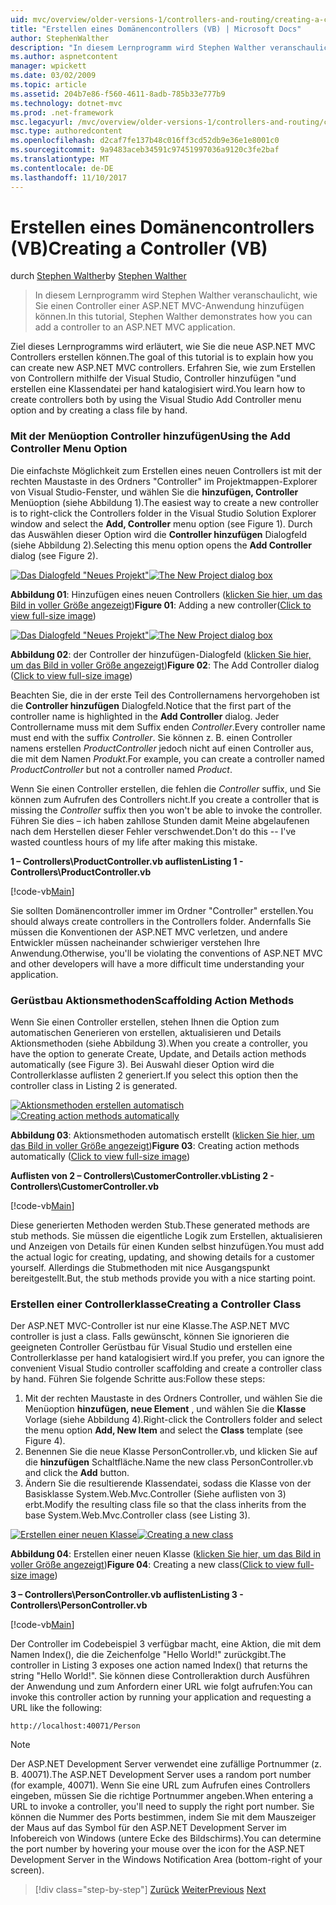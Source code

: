 ```yaml
---
uid: mvc/overview/older-versions-1/controllers-and-routing/creating-a-controller-vb
title: "Erstellen eines Domänencontrollers (VB) | Microsoft Docs"
author: StephenWalther
description: "In diesem Lernprogramm wird Stephen Walther veranschaulicht, wie Sie einen Controller einer ASP.NET MVC-Anwendung hinzufügen können."
ms.author: aspnetcontent
manager: wpickett
ms.date: 03/02/2009
ms.topic: article
ms.assetid: 204b7e86-f560-4611-8adb-785b33e777b9
ms.technology: dotnet-mvc
ms.prod: .net-framework
msc.legacyurl: /mvc/overview/older-versions-1/controllers-and-routing/creating-a-controller-vb
msc.type: authoredcontent
ms.openlocfilehash: d2caf7fe137b48c016ff3cd52db9e36e1e8001c0
ms.sourcegitcommit: 9a9483aceb34591c97451997036a9120c3fe2baf
ms.translationtype: MT
ms.contentlocale: de-DE
ms.lasthandoff: 11/10/2017
---
```

<a name="creating-a-controller-vb"></a><span data-ttu-id="c80cf-103">Erstellen eines Domänencontrollers (VB)</span><span class="sxs-lookup"><span data-stu-id="c80cf-103">Creating a Controller (VB)</span></span>
====================
<span data-ttu-id="c80cf-104">durch [Stephen Walther](https://github.com/StephenWalther)</span><span class="sxs-lookup"><span data-stu-id="c80cf-104">by [Stephen Walther](https://github.com/StephenWalther)</span></span>

> <span data-ttu-id="c80cf-105">In diesem Lernprogramm wird Stephen Walther veranschaulicht, wie Sie einen Controller einer ASP.NET MVC-Anwendung hinzufügen können.</span><span class="sxs-lookup"><span data-stu-id="c80cf-105">In this tutorial, Stephen Walther demonstrates how you can add a controller to an ASP.NET MVC application.</span></span>


<span data-ttu-id="c80cf-106">Ziel dieses Lernprogramms wird erläutert, wie Sie die neue ASP.NET MVC Controllers erstellen können.</span><span class="sxs-lookup"><span data-stu-id="c80cf-106">The goal of this tutorial is to explain how you can create new ASP.NET MVC controllers.</span></span> <span data-ttu-id="c80cf-107">Erfahren Sie, wie zum Erstellen von Controllern mithilfe der Visual Studio, Controller hinzufügen "und erstellen eine Klassendatei per hand katalogisiert wird.</span><span class="sxs-lookup"><span data-stu-id="c80cf-107">You learn how to create controllers both by using the Visual Studio Add Controller menu option and by creating a class file by hand.</span></span>

### <a name="using-the-add-controller-menu-option"></a><span data-ttu-id="c80cf-108">Mit der Menüoption Controller hinzufügen</span><span class="sxs-lookup"><span data-stu-id="c80cf-108">Using the Add Controller Menu Option</span></span>

<span data-ttu-id="c80cf-109">Die einfachste Möglichkeit zum Erstellen eines neuen Controllers ist mit der rechten Maustaste in des Ordners "Controller" im Projektmappen-Explorer von Visual Studio-Fenster, und wählen Sie die **hinzufügen, Controller** Menüoption (siehe Abbildung 1).</span><span class="sxs-lookup"><span data-stu-id="c80cf-109">The easiest way to create a new controller is to right-click the Controllers folder in the Visual Studio Solution Explorer window and select the **Add, Controller** menu option (see Figure 1).</span></span> <span data-ttu-id="c80cf-110">Durch das Auswählen dieser Option wird die **Controller hinzufügen** Dialogfeld (siehe Abbildung 2).</span><span class="sxs-lookup"><span data-stu-id="c80cf-110">Selecting this menu option opens the **Add Controller** dialog (see Figure 2).</span></span>


<span data-ttu-id="c80cf-111">[![Das Dialogfeld "Neues Projekt"](creating-a-controller-vb/_static/image1.jpg)](creating-a-controller-vb/_static/image1.png)</span><span class="sxs-lookup"><span data-stu-id="c80cf-111">[![The New Project dialog box](creating-a-controller-vb/_static/image1.jpg)](creating-a-controller-vb/_static/image1.png)</span></span>

<span data-ttu-id="c80cf-112">**Abbildung 01**: Hinzufügen eines neuen Controllers ([klicken Sie hier, um das Bild in voller Größe angezeigt](creating-a-controller-vb/_static/image2.png))</span><span class="sxs-lookup"><span data-stu-id="c80cf-112">**Figure 01**: Adding a new controller([Click to view full-size image](creating-a-controller-vb/_static/image2.png))</span></span>


<span data-ttu-id="c80cf-113">[![Das Dialogfeld "Neues Projekt"](creating-a-controller-vb/_static/image2.jpg)](creating-a-controller-vb/_static/image3.png)</span><span class="sxs-lookup"><span data-stu-id="c80cf-113">[![The New Project dialog box](creating-a-controller-vb/_static/image2.jpg)](creating-a-controller-vb/_static/image3.png)</span></span>

<span data-ttu-id="c80cf-114">**Abbildung 02**: der Controller der hinzufügen-Dialogfeld ([klicken Sie hier, um das Bild in voller Größe angezeigt](creating-a-controller-vb/_static/image4.png))</span><span class="sxs-lookup"><span data-stu-id="c80cf-114">**Figure 02**: The Add Controller dialog ([Click to view full-size image](creating-a-controller-vb/_static/image4.png))</span></span>


<span data-ttu-id="c80cf-115">Beachten Sie, die in der erste Teil des Controllernamens hervorgehoben ist die **Controller hinzufügen** Dialogfeld.</span><span class="sxs-lookup"><span data-stu-id="c80cf-115">Notice that the first part of the controller name is highlighted in the **Add Controller** dialog.</span></span> <span data-ttu-id="c80cf-116">Jeder Controllername muss mit dem Suffix enden *Controller*.</span><span class="sxs-lookup"><span data-stu-id="c80cf-116">Every controller name must end with the suffix *Controller*.</span></span> <span data-ttu-id="c80cf-117">Sie können z. B. einen Controller namens erstellen *ProductController* jedoch nicht auf einen Controller aus, die mit dem Namen *Produkt*.</span><span class="sxs-lookup"><span data-stu-id="c80cf-117">For example, you can create a controller named *ProductController* but not a controller named *Product*.</span></span>


<span data-ttu-id="c80cf-118">Wenn Sie einen Controller erstellen, die fehlen die *Controller* suffix, und Sie können zum Aufrufen des Controllers nicht.</span><span class="sxs-lookup"><span data-stu-id="c80cf-118">If you create a controller that is missing the *Controller* suffix then you won't be able to invoke the controller.</span></span> <span data-ttu-id="c80cf-119">Führen Sie dies – ich haben zahllose Stunden damit Meine abgelaufenen nach dem Herstellen dieser Fehler verschwendet.</span><span class="sxs-lookup"><span data-stu-id="c80cf-119">Don't do this -- I've wasted countless hours of my life after making this mistake.</span></span>


<span data-ttu-id="c80cf-120">**1 – Controllers\ProductController.vb auflisten**</span><span class="sxs-lookup"><span data-stu-id="c80cf-120">**Listing 1 - Controllers\ProductController.vb**</span></span>

[!code-vb[Main](creating-a-controller-vb/samples/sample1.vb)]

<span data-ttu-id="c80cf-121">Sie sollten Domänencontroller immer im Ordner "Controller" erstellen.</span><span class="sxs-lookup"><span data-stu-id="c80cf-121">You should always create controllers in the Controllers folder.</span></span> <span data-ttu-id="c80cf-122">Andernfalls Sie müssen die Konventionen der ASP.NET MVC verletzen, und andere Entwickler müssen nacheinander schwieriger verstehen Ihre Anwendung.</span><span class="sxs-lookup"><span data-stu-id="c80cf-122">Otherwise, you'll be violating the conventions of ASP.NET MVC and other developers will have a more difficult time understanding your application.</span></span>

### <a name="scaffolding-action-methods"></a><span data-ttu-id="c80cf-123">Gerüstbau Aktionsmethoden</span><span class="sxs-lookup"><span data-stu-id="c80cf-123">Scaffolding Action Methods</span></span>

<span data-ttu-id="c80cf-124">Wenn Sie einen Controller erstellen, stehen Ihnen die Option zum automatischen Generieren von erstellen, aktualisieren und Details Aktionsmethoden (siehe Abbildung 3).</span><span class="sxs-lookup"><span data-stu-id="c80cf-124">When you create a controller, you have the option to generate Create, Update, and Details action methods automatically (see Figure 3).</span></span> <span data-ttu-id="c80cf-125">Bei Auswahl dieser Option wird die Controllerklasse auflisten 2 generiert.</span><span class="sxs-lookup"><span data-stu-id="c80cf-125">If you select this option then the controller class in Listing 2 is generated.</span></span>


<span data-ttu-id="c80cf-126">[![Aktionsmethoden erstellen automatisch](creating-a-controller-vb/_static/image3.jpg)](creating-a-controller-vb/_static/image5.png)</span><span class="sxs-lookup"><span data-stu-id="c80cf-126">[![Creating action methods automatically](creating-a-controller-vb/_static/image3.jpg)](creating-a-controller-vb/_static/image5.png)</span></span>

<span data-ttu-id="c80cf-127">**Abbildung 03**: Aktionsmethoden automatisch erstellt ([klicken Sie hier, um das Bild in voller Größe angezeigt](creating-a-controller-vb/_static/image6.png))</span><span class="sxs-lookup"><span data-stu-id="c80cf-127">**Figure 03**: Creating action methods automatically ([Click to view full-size image](creating-a-controller-vb/_static/image6.png))</span></span>


<span data-ttu-id="c80cf-128">**Auflisten von 2 – Controllers\CustomerController.vb**</span><span class="sxs-lookup"><span data-stu-id="c80cf-128">**Listing 2 - Controllers\CustomerController.vb**</span></span>

[!code-vb[Main](creating-a-controller-vb/samples/sample2.vb)]

<span data-ttu-id="c80cf-129">Diese generierten Methoden werden Stub.</span><span class="sxs-lookup"><span data-stu-id="c80cf-129">These generated methods are stub methods.</span></span> <span data-ttu-id="c80cf-130">Sie müssen die eigentliche Logik zum Erstellen, aktualisieren und Anzeigen von Details für einen Kunden selbst hinzufügen.</span><span class="sxs-lookup"><span data-stu-id="c80cf-130">You must add the actual logic for creating, updating, and showing details for a customer yourself.</span></span> <span data-ttu-id="c80cf-131">Allerdings die Stubmethoden mit nice Ausgangspunkt bereitgestellt.</span><span class="sxs-lookup"><span data-stu-id="c80cf-131">But, the stub methods provide you with a nice starting point.</span></span>

### <a name="creating-a-controller-class"></a><span data-ttu-id="c80cf-132">Erstellen einer Controllerklasse</span><span class="sxs-lookup"><span data-stu-id="c80cf-132">Creating a Controller Class</span></span>

<span data-ttu-id="c80cf-133">Der ASP.NET MVC-Controller ist nur eine Klasse.</span><span class="sxs-lookup"><span data-stu-id="c80cf-133">The ASP.NET MVC controller is just a class.</span></span> <span data-ttu-id="c80cf-134">Falls gewünscht, können Sie ignorieren die geeigneten Controller Gerüstbau für Visual Studio und erstellen eine Controllerklasse per hand katalogisiert wird.</span><span class="sxs-lookup"><span data-stu-id="c80cf-134">If you prefer, you can ignore the convenient Visual Studio controller scaffolding and create a controller class by hand.</span></span> <span data-ttu-id="c80cf-135">Führen Sie folgende Schritte aus:</span><span class="sxs-lookup"><span data-stu-id="c80cf-135">Follow these steps:</span></span>

1. <span data-ttu-id="c80cf-136">Mit der rechten Maustaste in des Ordners Controller, und wählen Sie die Menüoption **hinzufügen, neue Element** , und wählen Sie die **Klasse** Vorlage (siehe Abbildung 4).</span><span class="sxs-lookup"><span data-stu-id="c80cf-136">Right-click the Controllers folder and select the menu option **Add, New Item** and select the **Class** template (see Figure 4).</span></span>
2. <span data-ttu-id="c80cf-137">Benennen Sie die neue Klasse PersonController.vb, und klicken Sie auf die **hinzufügen** Schaltfläche.</span><span class="sxs-lookup"><span data-stu-id="c80cf-137">Name the new class PersonController.vb and click the **Add** button.</span></span>
3. <span data-ttu-id="c80cf-138">Ändern Sie die resultierende Klassendatei, sodass die Klasse von der Basisklasse System.Web.Mvc.Controller (Siehe auflisten von 3) erbt.</span><span class="sxs-lookup"><span data-stu-id="c80cf-138">Modify the resulting class file so that the class inherits from the base System.Web.Mvc.Controller class (see Listing 3).</span></span>


<span data-ttu-id="c80cf-139">[![Erstellen einer neuen Klasse](creating-a-controller-vb/_static/image4.jpg)](creating-a-controller-vb/_static/image7.png)</span><span class="sxs-lookup"><span data-stu-id="c80cf-139">[![Creating a new class](creating-a-controller-vb/_static/image4.jpg)](creating-a-controller-vb/_static/image7.png)</span></span>

<span data-ttu-id="c80cf-140">**Abbildung 04**: Erstellen einer neuen Klasse ([klicken Sie hier, um das Bild in voller Größe angezeigt](creating-a-controller-vb/_static/image8.png))</span><span class="sxs-lookup"><span data-stu-id="c80cf-140">**Figure 04**: Creating a new class([Click to view full-size image](creating-a-controller-vb/_static/image8.png))</span></span>


<span data-ttu-id="c80cf-141">**3 – Controllers\PersonController.vb auflisten**</span><span class="sxs-lookup"><span data-stu-id="c80cf-141">**Listing 3 - Controllers\PersonController.vb**</span></span>

[!code-vb[Main](creating-a-controller-vb/samples/sample3.vb)]

<span data-ttu-id="c80cf-142">Der Controller im Codebeispiel 3 verfügbar macht, eine Aktion, die mit dem Namen Index(), die die Zeichenfolge "Hello World!" zurückgibt.</span><span class="sxs-lookup"><span data-stu-id="c80cf-142">The controller in Listing 3 exposes one action named Index() that returns the string "Hello World!".</span></span> <span data-ttu-id="c80cf-143">Sie können diese Controlleraktion durch Ausführen der Anwendung und zum Anfordern einer URL wie folgt aufrufen:</span><span class="sxs-lookup"><span data-stu-id="c80cf-143">You can invoke this controller action by running your application and requesting a URL like the following:</span></span>

`http://localhost:40071/Person`

> [!NOTE] 
> 
> <span data-ttu-id="c80cf-144">Der ASP.NET Development Server verwendet eine zufällige Portnummer (z. B. 40071).</span><span class="sxs-lookup"><span data-stu-id="c80cf-144">The ASP.NET Development Server uses a random port number (for example, 40071).</span></span> <span data-ttu-id="c80cf-145">Wenn Sie eine URL zum Aufrufen eines Controllers eingeben, müssen Sie die richtige Portnummer angeben.</span><span class="sxs-lookup"><span data-stu-id="c80cf-145">When entering a URL to invoke a controller, you'll need to supply the right port number.</span></span> <span data-ttu-id="c80cf-146">Sie können die Nummer des Ports bestimmen, indem Sie mit dem Mauszeiger der Maus auf das Symbol für den ASP.NET Development Server im Infobereich von Windows (untere Ecke des Bildschirms).</span><span class="sxs-lookup"><span data-stu-id="c80cf-146">You can determine the port number by hovering your mouse over the icon for the ASP.NET Development Server in the Windows Notification Area (bottom-right of your screen).</span></span>

>[!div class="step-by-step"]
<span data-ttu-id="c80cf-147">[Zurück](adding-dynamic-content-to-a-cached-page-vb.md)
[Weiter](creating-an-action-vb.md)</span><span class="sxs-lookup"><span data-stu-id="c80cf-147">[Previous](adding-dynamic-content-to-a-cached-page-vb.md)
[Next](creating-an-action-vb.md)</span></span>
